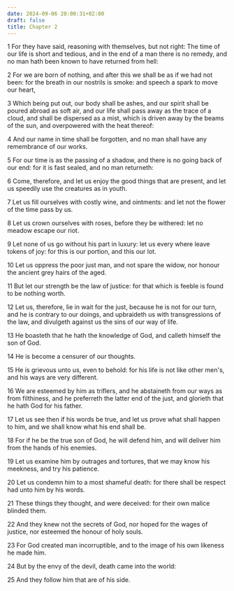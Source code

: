 ```yaml
---
date: 2024-09-06 20:00:31+02:00
draft: false
title: Chapter 2
---
```




1 For they have said, reasoning with themselves, but not right: The time of our life is short and tedious, and in the end of a man there is no remedy, and no man hath been known to have returned from hell:

2 For we are born of nothing, and after this we shall be as if we had not been: for the breath in our nostrils is smoke: and speech a spark to move our heart,

3 Which being put out, our body shall be ashes, and our spirit shall be poured abroad as soft air, and our life shall pass away as the trace of a cloud, and shall be dispersed as a mist, which is driven away by the beams of the sun, and overpowered with the heat thereof:

4 And our name in time shall be forgotten, and no man shall have any remembrance of our works.

5 For our time is as the passing of a shadow, and there is no going back of our end: for it is fast sealed, and no man returneth:

6 Come, therefore, and let us enjoy the good things that are present, and let us speedily use the creatures as in youth.

7 Let us fill ourselves with costly wine, and ointments: and let not the flower of the time pass by us.

8 Let us crown ourselves with roses, before they be withered: let no meadow escape our riot.

9 Let none of us go without his part in luxury: let us every where leave tokens of joy: for this is our portion, and this our lot.

10 Let us oppress the poor just man, and not spare the widow, nor honour the ancient grey hairs of the aged.

11 But let our strength be the law of justice: for that which is feeble is found to be nothing worth.

12 Let us, therefore, lie in wait for the just, because he is not for our turn, and he is contrary to our doings, and upbraideth us with transgressions of the law, and divulgeth against us the sins of our way of life.

13 He boasteth that he hath the knowledge of God, and calleth himself the son of God.

14 He is become a censurer of our thoughts.

15 He is grievous unto us, even to behold: for his life is not like other men's, and his ways are very different.

16 We are esteemed by him as triflers, and he abstaineth from our ways as from filthiness, and he preferreth the latter end of the just, and glorieth that he hath God for his father.

17 Let us see then if his words be true, and let us prove what shall happen to him, and we shall know what his end shall be.

18 For if he be the true son of God, he will defend him, and will deliver him from the hands of his enemies.

19 Let us examine him by outrages and tortures, that we may know his meekness, and try his patience.

20 Let us condemn him to a most shameful death: for there shall be respect had unto him by his words.

21 These things they thought, and were deceived: for their own malice blinded them.

22 And they knew not the secrets of God, nor hoped for the wages of justice, nor esteemed the honour of holy souls.

23 For God created man incorruptible, and to the image of his own likeness he made him.

24 But by the envy of the devil, death came into the world:

25 And they follow him that are of his side.

